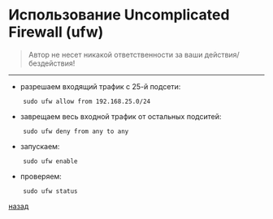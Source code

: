 # Использование Uncomplicated Firewall (ufw)

> Автор не несет никакой ответственности за ваши действия/бездействия!

---------------------------------------
* разрешаем входящий трафик с 25-й подсети:
```
	sudo ufw allow from 192.168.25.0/24
```
* заврещаем весь входной трафик от остальных подситей:
```
	sudo ufw deny from any to any 
```
* запускаем:
```
	sudo ufw enable
```
* проверяем:
```
	sudo ufw status
```
[назад](REAADME.md)
